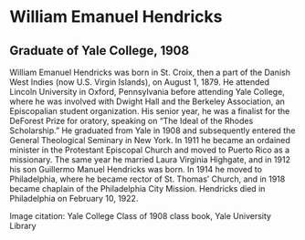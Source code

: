 # William Emanuel Hendricks
## Graduate of Yale College, 1908
William Emanuel Hendricks was born in St. Croix, then a part of the Danish West Indies (now U.S. Virgin Islands), on August 1, 1879. He attended Lincoln University in Oxford, Pennsylvania before attending Yale College, where he was involved with Dwight Hall and the Berkeley Association, an Episcopalian student organization. His senior year, he was a finalist for the DeForest Prize for oratory, speaking on “The Ideal of the Rhodes Scholarship.” He graduated from Yale in 1908 and subsequently entered the General Theological Seminary in New York. In 1911 he became an ordained minister in the Protestant Episcopal Church and moved to Puerto Rico as a missionary. The same year he married Laura Virginia Highgate, and in 1912 his son Guillermo Manuel Hendricks was born. In 1914 he moved to Philadelphia, where he became rector of St. Thomas’ Church, and in 1918 became chaplain of the Philadelphia City Mission. Hendricks died in Philadelphia on February 10, 1922.

Image citation: Yale College Class of 1908 class book, Yale University Library
